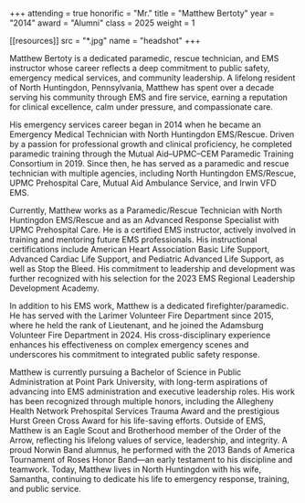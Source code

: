 +++
attending = true
honorific = "Mr."
title     = "Matthew Bertoty"
year      = "2014"
award     = "Alumni"
class     = 2025
weight    = 1

[[resources]]
  src  = "*.jpg"
  name = "headshot"
+++

Matthew Bertoty is a dedicated paramedic, rescue technician, and EMS instructor whose career reflects a deep commitment to public safety, emergency medical services, and community leadership. A lifelong resident of North Huntingdon, Pennsylvania, Matthew has spent over a decade serving his community through EMS and fire service, earning a reputation for clinical excellence, calm under pressure, and compassionate care.

His emergency services career began in 2014 when he became an Emergency Medical Technician with North Huntingdon EMS/Rescue. Driven by a passion for professional growth and clinical proficiency, he completed paramedic training through the Mutual Aid–UPMC–CEM Paramedic Training Consortium in 2019. Since then, he has served as a paramedic and rescue technician with multiple agencies, including North Huntingdon EMS/Rescue, UPMC Prehospital Care, Mutual Aid Ambulance Service, and Irwin VFD EMS.

Currently, Matthew works as a Paramedic/Rescue Technician with North Huntingdon EMS/Rescue and as an Advanced Response Specialist with UPMC Prehospital Care. He is a certified EMS instructor, actively involved in training and mentoring future EMS professionals. His instructional certifications include American Heart Association Basic Life Support, Advanced Cardiac Life Support, and Pediatric Advanced Life Support, as well as Stop the Bleed. His commitment to leadership and development was further recognized with his selection for the 2023 EMS Regional Leadership Development Academy.

In addition to his EMS work, Matthew is a dedicated firefighter/paramedic. He has served with the Larimer Volunteer Fire Department since 2015, where he held the rank of Lieutenant, and he joined the Adamsburg Volunteer Fire Department in 2024. His cross-disciplinary experience enhances his effectiveness on complex emergency scenes and underscores his commitment to integrated public safety response.

Matthew is currently pursuing a Bachelor of Science in Public Administration at Point Park University, with long-term aspirations of advancing into EMS administration and executive leadership roles. His work has been recognized through multiple honors, including the Allegheny Health Network Prehospital Services Trauma Award and the prestigious Hurst Green Cross Award for his life-saving efforts. Outside of EMS, Matthew is an Eagle Scout and Brotherhood member of the Order of the Arrow, reflecting his lifelong values of service, leadership, and integrity.
A proud Norwin Band alumnus, he performed with the 2013 Bands of America Tournament of Roses Honor Band—an early testament to his discipline and teamwork. Today, Matthew lives in North Huntingdon with his wife, Samantha, continuing to dedicate his life to emergency response, training, and public service.